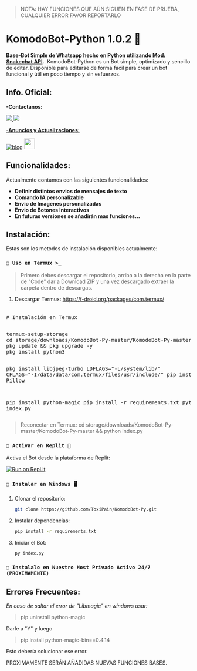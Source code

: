 > NOTA: HAY FUNCIONES QUE AÚN SIGUEN EN FASE DE PRUEBA, CUALQUIER ERROR FAVOR REPORTARLO

# KomodoBot-Python 1.0.2 🌅
**Base-Bot Simple de Whatsapp hecho en Python utilizando <a href="https://github.com/ToxiPain/snakechat">Mod: Snakechat API</a>.**. 
KomodoBot-Python es un Bot simple, optimizado y sencillo de editar. Disponible para editarse de forma facil para crear un bot funcional y útil en poco tiempo y sin esfuerzos.

## Info. Oficial:
**-Contactanos:**

<a href="http://wa.me/50557418454" target="blank"><img src="https://img.shields.io/badge/ToxiPain-25D366?style=for-the-badge&logo=whatsapp&logoColor=white" />
<a href="http://wa.me/50585424403" target="blank"><img src="https://img.shields.io/badge/Démogo-25D366?style=for-the-badge&logo=whatsapp&logoColor=white" />

**-Anuncios y Actualizaciones:**

[![blog](https://img.shields.io/badge/Canal-actulizaciones-25D366?style=for-the-badge&logo=whatsapp&logoColor=white 
)](https://whatsapp.com/channel/0029VaeaBGb2UPB80GbJ420a)  <a href="https://whatsapp.com/channel/0029VaeaBGb2UPB80GbJ420a"> <img src="https://upload.wikimedia.org/wikipedia/commons/thumb/1/19/WhatsApp_logo-color-vertical.svg/1200px-WhatsApp_logo-color-vertical.svg.png" height="29px">
</a>

## Funcionalidades:
Actualmente contamos con las siguientes funcionalidades:

* **Definir distintos envios de mensajes de texto**
* **Comando IA personalizable**
* **Envio de Imagenes personalizadas**
* **Envio de Botones Interactivos**
* **En futuras versiones se añadirán mas funciones...**

## Instalación:
Estas son los metodos de instalación disponibles actualmente:

### `▢ Uso en Termux >_`
> Primero debes descargar el repositorio, arriba a la derecha en la parte de "Code" dar a Download ZIP y una vez descargado extraer la carpeta dentro de descargas.

1. Descargar Termux: https://f-droid.org/packages/com.termux/
<h4></h4>
<pre>
<p># Instalación en Termux</p>
termux-setup-storage
cd storage/downloads/KomodoBot-Py-master/KomodoBot-Py-master
pkg update && pkg upgrade -y
pkg install python3

pkg install libjpeg-turbo
LDFLAGS="-L/system/lib/" CFLAGS="-I/data/data/com.termux/files/usr/include/" pip install Pillow

pip install python-magic
pip install -r requirements.txt
python index.py
</pre>

> Reconectar en Termux: cd storage/downloads/KomodoBot-Py-master/KomodoBot-Py-master && python index.py
   
### `▢ Activar en Replit 🔶`
Activa el Bot desde la plataforma de Replit: 

[![Run on Repl.it](https://repl.it/badge/github/ToxiPain/KomodoBot-Py)](https://repl.it/github/ToxiPain/KomodoBot-Py)

### `▢ Instalar en Windows 🖥️`
1. Clonar el repositorio:
   ```bash
   git clone https://github.com/ToxiPain/KomodoBot-Py.git
   ```
2. Instalar dependencias:
   ```bash
   pip install -r requirements.txt
   ```
3. Iniciar el Bot:
   ```bash
   py index.py
   ```

### `▢ Instalalo en Nuestro Host Privado Activo 24/7 (PROXIMAMENTE)`

## Errores Frecuentes:
*En caso de saltar el error de "Libmagic" en windows usar:*
> pip uninstall python-magic

Darle a "Y" y luego

> pip install python-magic-bin==0.4.14

Esto debería solucionar ese error.

PROXIMAMENTE SERÁN AÑADIDAS NUEVAS FUNCIONES BASES.
